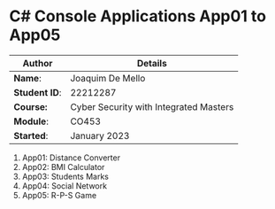 # C# Console Applications App01 to App05
| Author | Details |
| ---- | ---- |
**Name**: | Joaquim De Mello |
**Student ID**: | 22212287 |
**Course:** | Cyber Security with Integrated Masters |
**Module**: | CO453     |
**Started**: | January 2023 |    

1. App01: Distance Converter
2. App02: BMI Calculator
3. App03: Students Marks
4. App04: Social Network
5. App05: R-P-S Game
